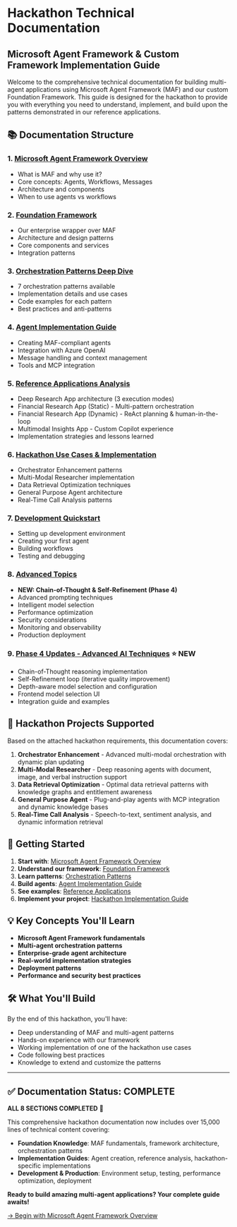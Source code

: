 # Hackathon Technical Documentation

## Microsoft Agent Framework & Custom Framework Implementation Guide

Welcome to the comprehensive technical documentation for building multi-agent applications using Microsoft Agent Framework (MAF) and our custom Foundation Framework. This guide is designed for the hackathon to provide you with everything you need to understand, implement, and build upon the patterns demonstrated in our reference applications.

## 📚 Documentation Structure

### 1. [Microsoft Agent Framework Overview](./01-maf-overview.md)
- What is MAF and why use it?
- Core concepts: Agents, Workflows, Messages
- Architecture and components
- When to use agents vs workflows

### 2. [Foundation Framework](./02-framework-architecture.md)
- Our enterprise wrapper over MAF
- Architecture and design patterns
- Core components and services
- Integration patterns

### 3. [Orchestration Patterns Deep Dive](./03-orchestration-patterns.md)
- 7 orchestration patterns available
- Implementation details and use cases
- Code examples for each pattern
- Best practices and anti-patterns

### 4. [Agent Implementation Guide](./04-agent-implementation.md)
- Creating MAF-compliant agents
- Integration with Azure OpenAI
- Message handling and context management
- Tools and MCP integration

### 5. [Reference Applications Analysis](./05-reference-apps.md)
- Deep Research App architecture (3 execution modes)
- Financial Research App (Static) - Multi-pattern orchestration
- Financial Research App (Dynamic) - ReAct planning & human-in-the-loop
- Multimodal Insights App - Custom Copilot experience
- Implementation strategies and lessons learned

### 6. [Hackathon Use Cases & Implementation](./06-hackathon-implementation.md)
- Orchestrator Enhancement patterns
- Multi-Modal Researcher implementation
- Data Retrieval Optimization techniques
- General Purpose Agent architecture
- Real-Time Call Analysis patterns

### 7. [Development Quickstart](./07-development-guide.md)
- Setting up development environment
- Creating your first agent
- Building workflows
- Testing and debugging

### 8. [Advanced Topics](./08-advanced-topics.md)
- **NEW: Chain-of-Thought & Self-Refinement (Phase 4)**
- Advanced prompting techniques
- Intelligent model selection
- Performance optimization
- Security considerations
- Monitoring and observability
- Production deployment

### 9. [Phase 4 Updates - Advanced AI Techniques](./PHASE4_UPDATES.md) ⭐ NEW
- Chain-of-Thought reasoning implementation
- Self-Refinement loop (iterative quality improvement)
- Depth-aware model selection and configuration
- Frontend model selection UI
- Integration guide and examples

## 🎯 Hackathon Projects Supported

Based on the attached hackathon requirements, this documentation covers:

1. **Orchestrator Enhancement** - Advanced multi-modal orchestration with dynamic plan updating
2. **Multi-Modal Researcher** - Deep reasoning agents with document, image, and verbal instruction support
3. **Data Retrieval Optimization** - Optimal data retrieval patterns with knowledge graphs and entitlement awareness
4. **General Purpose Agent** - Plug-and-play agents with MCP integration and dynamic knowledge bases
5. **Real-Time Call Analysis** - Speech-to-text, sentiment analysis, and dynamic information retrieval

## 🚀 Getting Started

1. **Start with**: [Microsoft Agent Framework Overview](./01-maf-overview.md)
2. **Understand our framework**: [Foundation Framework](./02-framework-architecture.md)
3. **Learn patterns**: [Orchestration Patterns](./03-orchestration-patterns.md)
4. **Build agents**: [Agent Implementation Guide](./04-agent-implementation.md)
5. **See examples**: [Reference Applications](./05-reference-apps.md)
6. **Implement your project**: [Hackathon Implementation Guide](./06-hackathon-implementation.md)

## 💡 Key Concepts You'll Learn

- **Microsoft Agent Framework fundamentals**
- **Multi-agent orchestration patterns**
- **Enterprise-grade agent architecture**
- **Real-world implementation strategies**
- **Deployment patterns**
- **Performance and security best practices**

## 🛠 What You'll Build

By the end of this hackathon, you'll have:
- Deep understanding of MAF and multi-agent patterns
- Hands-on experience with our framework
- Working implementation of one of the hackathon use cases
- Code following best practices
- Knowledge to extend and customize the patterns

---

## ✅ Documentation Status: COMPLETE

**ALL 8 SECTIONS COMPLETED** 🎉

This comprehensive hackathon documentation now includes over 15,000 lines of technical content covering:
- **Foundation Knowledge**: MAF fundamentals, framework architecture, orchestration patterns
- **Implementation Guides**: Agent creation, reference analysis, hackathon-specific implementations  
- **Development & Production**: Environment setup, testing, performance optimization, deployment

**Ready to build amazing multi-agent applications? Your complete guide awaits!**

[→ Begin with Microsoft Agent Framework Overview](./01-maf-overview.md)